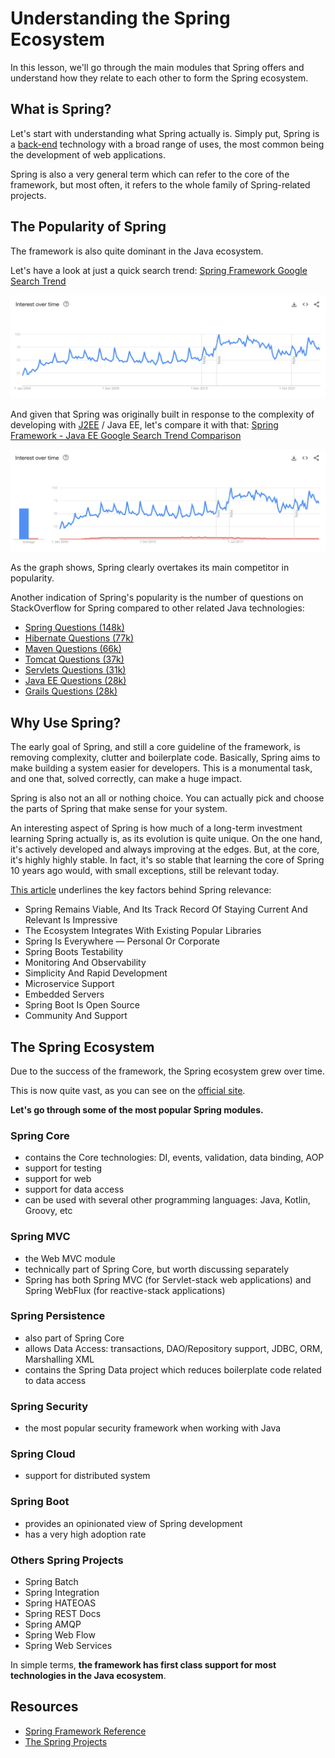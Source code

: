 # Understanding the Spring Ecosystem

In this lesson, we'll go through the main modules that Spring offers and understand how they relate to each other to form the Spring ecosystem.

## What is Spring?
Let's start with understanding what Spring actually is. Simply put, Spring is a [back-end](https://en.wikipedia.org/wiki/Front_and_back_ends) technology with a broad range of uses, the most common being the development of web applications.

Spring is also a very general term which can refer to the core of the framework, but most often, it refers to the whole family of Spring-related projects.

## The Popularity of Spring
The framework is also quite dominant in the Java ecosystem.

Let's have a look at just a quick search trend: [Spring Framework Google Search Trend](https://trends.google.com/trends/explore?date=all&q=%2Fm%2F0dhx5b)

![](images/m1-spring-trends.png)

And given that Spring was originally built in response to the complexity of developing with [J2EE](https://www.oracle.com/technetwork/java/javaee/appmodel-135059.html) / Java EE, let's compare it with that: [Spring Framework - Java EE Google Search Trend Comparison](https://trends.google.com/trends/explore?date=all&q=%2Fm%2F0dhx5b,Java%20EE)

![](images/m1-spring-vs-javaee-trends.png)

As the graph shows, Spring clearly overtakes its main competitor in popularity.

Another indication of Spring's popularity is the number of questions on StackOverflow for Spring compared to other related Java technologies:

-   [Spring Questions (148k)](https://stackoverflow.com/questions/tagged/spring)
-   [Hibernate Questions (77k)](https://stackoverflow.com/questions/tagged/hibernate)
-   [Maven Questions (66k)](https://stackoverflow.com/questions/tagged/maven)
-   [Tomcat Questions (37k)](https://stackoverflow.com/questions/tagged/tomcat)
-   [Servlets Questions (31k)](https://stackoverflow.com/questions/tagged/servlets)
-   [Java EE Questions (28k)](https://stackoverflow.com/questions/tagged/java-ee)
-   [Grails Questions (28k)](https://stackoverflow.com/questions/tagged/grails)

## Why Use Spring?
The early goal of Spring, and still a core guideline of the framework, is removing complexity, clutter and boilerplate code. Basically, Spring aims to make building a system easier for developers. This is a monumental task, and one that, solved correctly, can make a huge impact.

Spring is also not an all or nothing choice. You can actually pick and choose the parts of Spring that make sense for your system.

An interesting aspect of Spring is how much of a long-term investment learning Spring actually is, as its evolution is quite unique. On the one hand, it's actively developed and always improving at the edges. But, at the core, it's highly highly stable. In fact, it's so stable that learning the core of Spring 10 years ago would, with small exceptions, still be relevant today.

[This article](https://medium.com/javarevisited/10-reasons-why-it-is-worth-learning-spring-boot-in-2023-fd06bf833de8) underlines the key factors behind Spring relevance:
* Spring Remains Viable, And Its Track Record Of Staying Current And Relevant Is Impressive
* The Ecosystem Integrates With Existing Popular Libraries
* Spring Is Everywhere — Personal Or Corporate
* Spring Boots Testability
* Monitoring And Observability
* Simplicity And Rapid Development
* Microservice Support
* Embedded Servers
* Spring Boot Is Open Source
* Community And Support


## The Spring Ecosystem
Due to the success of the framework, the Spring ecosystem grew over time.

This is now quite vast, as you can see on the [official site](https://spring.io/projects/spring-framework).

**Let's go through some of the most popular Spring modules.**

### Spring Core
-   contains the Core technologies: DI, events, validation, data binding, AOP
-   support for testing
-   support for web
-   support for data access
-   can be used with several other programming languages: Java, Kotlin, Groovy, etc

### Spring MVC
-   the Web MVC module
-   technically part of Spring Core, but worth discussing separately
-   Spring has both Spring MVC (for Servlet-stack web applications) and Spring WebFlux (for reactive-stack applications)

### Spring Persistence
-   also part of Spring Core
-   allows Data Access: transactions, DAO/Repository support, JDBC, ORM, Marshalling XML
-   contains the Spring Data project which reduces boilerplate code related to data access

### Spring Security
-   the most popular security framework when working with Java


### Spring Cloud
-   support for distributed system

### Spring Boot
-   provides an opinionated view of Spring development
-   has a very high adoption rate

### Others Spring Projects
-   Spring Batch
-   Spring Integration
-   Spring HATEOAS
-   Spring REST Docs
-   Spring AMQP
-   Spring Web Flow
-   Spring Web Services

In simple terms, **the framework has first class support for most technologies in the Java ecosystem**.

## Resources
- [Spring Framework Reference](https://docs.spring.io/spring/docs/current/spring-framework-reference/overview.html)
- [The Spring Projects](https://spring.io/projects/spring-framework)
